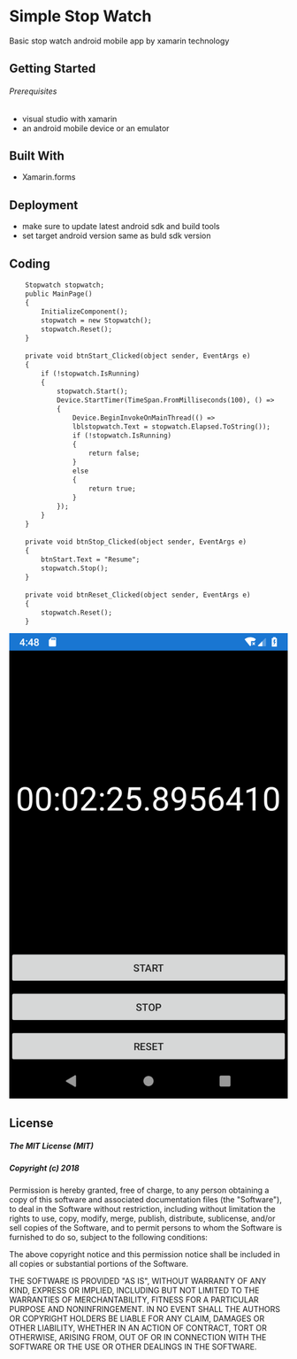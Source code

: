 # Simple Stop Watch

Basic stop watch android mobile app by xamarin technology 


## Getting Started

###### Prerequisites
- visual studio with xamarin
- an android mobile device or an emulator


## Built With
- Xamarin.forms


## Deployment
- make sure to update latest android sdk and build tools
- set target android version same as buld sdk version


## Coding

        Stopwatch stopwatch;
        public MainPage()
        {
            InitializeComponent();
            stopwatch = new Stopwatch();
            stopwatch.Reset();
        }
        
        private void btnStart_Clicked(object sender, EventArgs e)
        {
            if (!stopwatch.IsRunning)
            {
                stopwatch.Start();                
                Device.StartTimer(TimeSpan.FromMilliseconds(100), () =>
                {
                    Device.BeginInvokeOnMainThread(() =>
                    lblstopwatch.Text = stopwatch.Elapsed.ToString());
                    if (!stopwatch.IsRunning)
                    {
                        return false;
                    }                        
                    else
                    {
                        return true;
                    }                    
                });
            }            
        }

        private void btnStop_Clicked(object sender, EventArgs e)
        {
            btnStart.Text = "Resume";
            stopwatch.Stop();
        }

        private void btnReset_Clicked(object sender, EventArgs e)
        {
            stopwatch.Reset();
        }
        
        
        
![Screenshot](https://github.com/supunsarachitha/SimpleStopWatch/blob/master/Screenshots/Screenshot_1564053500.png)
        
        
 ## License

##### The MIT License (MIT)
##### Copyright (c) 2018 <Supun Sarachitha Liyanaarachchi>
        
Permission is hereby granted, free of charge, to any person obtaining a copy
of this software and associated documentation files (the "Software"), to deal
in the Software without restriction, including without limitation the rights
to use, copy, modify, merge, publish, distribute, sublicense, and/or sell
copies of the Software, and to permit persons to whom the Software is
furnished to do so, subject to the following conditions:

The above copyright notice and this permission notice shall be included in all
copies or substantial portions of the Software.

THE SOFTWARE IS PROVIDED "AS IS", WITHOUT WARRANTY OF ANY KIND, EXPRESS OR
IMPLIED, INCLUDING BUT NOT LIMITED TO THE WARRANTIES OF MERCHANTABILITY,
FITNESS FOR A PARTICULAR PURPOSE AND NONINFRINGEMENT. IN NO EVENT SHALL THE
AUTHORS OR COPYRIGHT HOLDERS BE LIABLE FOR ANY CLAIM, DAMAGES OR OTHER
LIABILITY, WHETHER IN AN ACTION OF CONTRACT, TORT OR OTHERWISE, ARISING FROM,
OUT OF OR IN CONNECTION WITH THE SOFTWARE OR THE USE OR OTHER DEALINGS IN THE
SOFTWARE.
       

